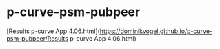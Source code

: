 # p-curve-psm-pubpeer

[Results p-curve App 4.06.html](https://dominikvogel.github.io/p-curve-psm-pubpeer/Results p-curve App 4.06.html)
